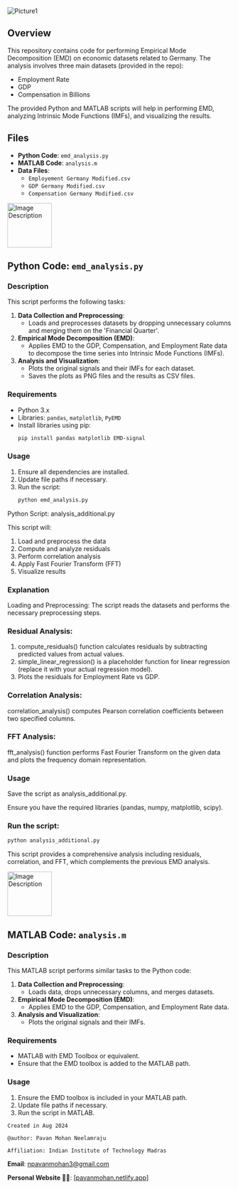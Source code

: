 ![Picture1](https://github.com/user-attachments/assets/7fc42212-6903-41ac-996b-895e09653c2a)

## Overview

This repository contains code for performing Empirical Mode Decomposition (EMD) on economic datasets related to Germany. The analysis involves three main datasets (provided in the repo):
- Employment Rate
- GDP
- Compensation in Billions

The provided Python and MATLAB scripts will help in performing EMD, analyzing Intrinsic Mode Functions (IMFs), and visualizing the results.

## Files

- **Python Code**: `emd_analysis.py`
- **MATLAB Code**: `analysis.m`
- **Data Files**:
  - `Employement Germany Modified.csv`
  - `GDP Germany Modified.csv`
  - `Compensation Germany Modified.csv`

<img src="https://github.com/user-attachments/assets/d0bbce8c-7812-4a52-9f70-2cc44e779d00" alt="Image Description" width="100" />

## Python Code: `emd_analysis.py`

### Description
This script performs the following tasks:
1. **Data Collection and Preprocessing**: 
   - Loads and preprocesses datasets by dropping unnecessary columns and merging them on the 'Financial Quarter'.
2. **Empirical Mode Decomposition (EMD)**: 
   - Applies EMD to the GDP, Compensation, and Employment Rate data to decompose the time series into Intrinsic Mode Functions (IMFs).
3. **Analysis and Visualization**:
   - Plots the original signals and their IMFs for each dataset. 
   - Saves the plots as PNG files and the results as CSV files.

### Requirements
- Python 3.x
- Libraries: `pandas`, `matplotlib`, `PyEMD`
- Install libraries using pip:
  ```sh
  pip install pandas matplotlib EMD-signal
  ```

### Usage
1. Ensure all dependencies are installed.
2. Update file paths if necessary.
3. Run the script:
   ```sh
   python emd_analysis.py
   ```

Python Script: analysis_additional.py

This script will:
1. Load and preprocess the data
2. Compute and analyze residuals
3. Perform correlation analysis
4. Apply Fast Fourier Transform (FFT)
5. Visualize results
   
### Explanation

Loading and Preprocessing: The script reads the datasets and performs the necessary preprocessing steps.

### Residual Analysis:

1. compute_residuals() function calculates residuals by subtracting predicted values from actual values.
2. simple_linear_regression() is a placeholder function for linear regression (replace it with your actual regression model).
3. Plots the residuals for Employment Rate vs GDP.

### Correlation Analysis:

correlation_analysis() computes Pearson correlation coefficients between two specified columns.

### FFT Analysis:

fft_analysis() function performs Fast Fourier Transform on the given data and plots the frequency domain representation.

### Usage

Save the script as analysis_additional.py.

Ensure you have the required libraries (pandas, numpy, matplotlib, scipy).

### Run the script:
  ```sh
python analysis_additional.py
  ```
This script provides a comprehensive analysis including residuals, correlation, and FFT, which complements the previous EMD analysis.

<img src="https://github.com/user-attachments/assets/17f51656-0151-4819-b111-879b180c8d94" alt="Image Description" width="100" />

## MATLAB Code: `analysis.m`

### Description
This MATLAB script performs similar tasks to the Python code:
1. **Data Collection and Preprocessing**:
   - Loads data, drops unnecessary columns, and merges datasets.
2. **Empirical Mode Decomposition (EMD)**:
   - Applies EMD to the GDP, Compensation, and Employment Rate data.
3. **Analysis and Visualization**:
   - Plots the original signals and their IMFs.

### Requirements
- MATLAB with EMD Toolbox or equivalent.
- Ensure that the EMD toolbox is added to the MATLAB path.

### Usage
1. Ensure the EMD toolbox is included in your MATLAB path.
2. Update file paths if necessary.
3. Run the script in MATLAB.

`Created in Aug 2024`

`@author: Pavan Mohan Neelamraju`

`Affiliation: Indian Institute of Technology Madras`

**Email**: npavanmohan3@gmail.com

**Personal Website 🔴🔵**: [[pavanmohan.netlify.app](https://pavanmohan.netlify.app/)]
